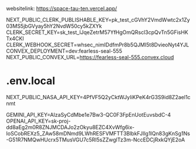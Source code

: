 
websitelink:
https://space-tau-ten.vercel.app/




NEXT_PUBLIC_CLERK_PUBLISHABLE_KEY=pk_test_cGVhY2VmdWwtc2x1Zy03MS5jbGVyay5hY2NvdW50cy5kZXYk
CLERK_SECRET_KEY=sk_test_lJqeZetrM57YfHgOmQRscl3cpQvTn5GFisHKTx4CKI
CLERK_WEBHOOK_SECRET=whsec_nimIDdfmPr8b5QJMI5t8DvieoNyt4YJL
CONVEX_DEPLOYMENT=dev:fearless-seal-555
NEXT_PUBLIC_CONVEX_URL=https://fearless-seal-555.convex.cloud


# .env.local
NEXT_PUBLIC_NASA_API_KEY=4PfVF5Q2yCktWJyIiKPeK4rG3S9id8Z2ael1cnmt

GEMINI_API_KEY=AIzaSyCdMbe1e7Bw3-QC0F3FpEnUotEuvsbdC-4
OPENAI_API_KEY=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



